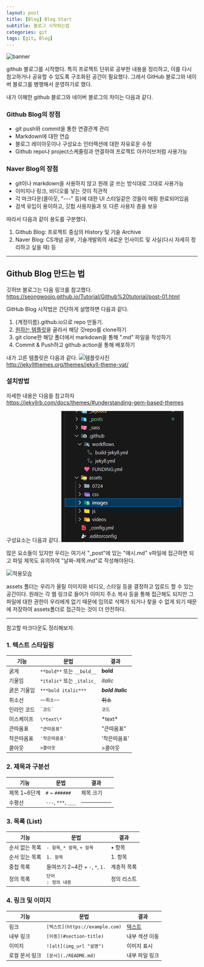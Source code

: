 ```yaml
---
layout: post
title: [Blog] Blog Start
subtitle: 블로그 시작하는법
categories: git
tags: [git, Blog]
---
```


![banner](/assets/images/0724/banner.png)

github 블로그를 시작했다. 
특히 프로젝트 단위로 공부한 내용을 정리하고, 이를 다시 참고하거나 공유할 수 있도록 구조화된 공간이 필요했다. 그래서 GitHub 블로그와 네이버 블로그를 병행해서 운영하기로 했다.

내가 이해한 github 블로그와 네이버 블로그의 차이는 다음과 같다.

### Github Blog의 장점
  * git push와 commit을 통한 연결관계 관리
  * Markdown에 대한 연습
  * 블로그 레이아웃이나 구성요소 인터렉션에 대한 자유로운 수정
  * Github repo나 project스케줄링과 연결하여 프로젝트 아카이브처럼 사용가능

### Naver Blog의 장점
  * git이나 markdown을 사용하지 않고 원래 글 쓰는 방식대로 그대로 사용가능
  * 이미지나 링크, 비디오를 넣는 것이 직관적
  * 각 마크다운(콜아웃, "---" 등)에 대한 UI 스타일같은 것들이 매핑 완료되어있음
  * 검색 유입이 용이하고, 깃헙 사용자들과 또 다른 사용자 층을 보유


따라서 다음과 같이 용도를 구분했다.
1. Github Blog: 프로젝트 중심의 History 및 기술 Archive
2. Naver Blog: CS개념 공부, 기술개발외의 새로운 인사이트 및 사실(다시 자세히 정리하고 싶을 때) 등

---
## Github Blog 만드는 법

깃허브 블로그는 다음 링크를 참고했다.
https://seongwoojo.github.io/Tutorial/Github%20tutorial/post-01.html

GitHub Blog 시작법은 간단하게 설명하면 다음과 같다.
1. {계정이름}.github.io으로 repo 만들기.
2. [원하는 템플릿](http://jekyllthemes.org/)을 골라서 해당 깃repo를 clone하기
3. git clone한 해당 폴더에서 markdown을 통해 ".md" 파일을 작성하기
4. Commit & Push하고 github action을 통해 배포하기

내가 고른 템플릿은 다음과 같다.
![템플릿사진](http://jekyllthemes.org/thumbnails/jekyll-theme-yat.png)
http://jekyllthemes.org/themes/jekyll-theme-yat/



### 설치방법

자세한 내용은 다음을 참고하자 
https://jekyllrb.com/docs/themes/#understanding-gem-based-themes

구성요소는 다음과 같다.
![구성요소](/assets/images/0724/image.png)

많은 요소들이 있지만 우리는 여기서 "_post"에 있는 "예시.md" v파일에 접근하면 되고 
파일 제목도 유의하여 "날짜-제목.md"로 작성해야된다.

![적용모습](project1/assets/images/0724/blogtitleMeaning.png)


assets 폴더는 우리가 올릴 이미지와 비디오, 스타일 등을 결정하고 업로드 할 수 있는 공간이다.
원래는 각 웹 링크로 들어가 이미지 주소 복사 등을 통해 접근해도 되지만 
그 파일에 대한 권한이 우리에게 없기 때문에 임의로 삭제가 되거나 찾을 수 없게 되기 때문에 저장하여 assets폴더로 접근하는 것이 더 안전하다.

---

참고할 마크다운도 정리해보자.


### 1. 텍스트 스타일링

| 기능 | 문법 | 결과 |
|------|-------|--------|
| 굵게 | `**bold**` 또는 `__bold__` | **bold** |
| 기울임 | `*italic*` 또는 `_italic_` | *italic* |
| 굵은 기울임 | `***bold italic***` | ***bold italic*** |
| 취소선 | `~~취소~~` | ~~취소~~ |
| 인라인 코드 | `` `코드` `` | `코드` |
| 이스케이프 | `\*text\*` | \*text\* |
| 큰따옴표 | `"큰따옴표"` | "큰따옴표" |
| 작은따옴표 | `'작은따옴표'` | '작은따옴표' |
| 콜아웃 | `>콜아웃` | >콜아웃 |


### 2. 제목과 구분선

| 기능 | 문법 | 결과 |
|------|-------|--------|
| 제목 1~6단계 | `#` ~ `######` | 제목 크기 |
| 수평선 | `---`, `***`, `___` | ──────── |



### 3. 목록 (List)

| 기능 | 문법 | 결과 |
|------|-------|--------|
| 순서 없는 목록 | `- 항목`, `* 항목`, `+ 항목` | • 항목 |
| 순서 있는 목록 | `1. 항목` | 1. 항목 |
| 중첩 목록 | 들여쓰기 2~4칸 + `-`, `*`, `1.` | 계층적 목록 |
| 정의 목록 | `단어`<br>`: 정의 내용` | 정의 리스트 |



### 4. 링크 및 이미지

| 기능 | 문법 | 결과 |
|------|-------|--------|
| 링크 | `[텍스트](https://example.com)` | [텍스트](https://example.com) |
| 내부 링크 | `[이동](#section-title)` | 내부 섹션 이동 |
| 이미지 | `![alt](img_url "설명")` | 이미지 표시 |
| 로컬 문서 링크 | `[문서](./README.md)` | 내부 파일 링크 |





